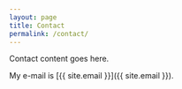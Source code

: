 ```yaml
---
layout: page
title: Contact
permalink: /contact/
---
```


Contact content goes here.

My e-mail is [{{ site.email }}]({{ site.email }}).
